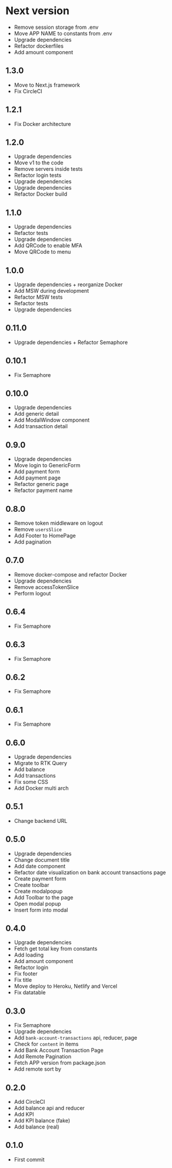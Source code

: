 # Next version
+ Remove session storage from .env
+ Move APP NAME to constants from .env
+ Upgrade dependencies
+ Refactor dockerfiles
+ Add amount component

## 1.3.0
+ Move to Next.js framework
+ Fix CircleCI

## 1.2.1
+ Fix Docker architecture

## 1.2.0
+ Upgrade dependencies
+ Move v1 to the code
+ Remove servers inside tests
+ Refactor login tests
+ Upgrade dependencies
+ Upgrade dependencies
+ Refactor Docker build

## 1.1.0
+ Upgrade dependencies
+ Refactor tests
+ Upgrade dependencies
+ Add QRCode to enable MFA
+ Move QRCode to menu

## 1.0.0
+ Upgrade dependencies + reorganize Docker
+ Add MSW during development
+ Refactor MSW tests
+ Refactor tests
+ Upgrade dependencies

## 0.11.0
+ Upgrade dependencies + Refactor Semaphore

## 0.10.1
+ Fix Semaphore

## 0.10.0
+ Upgrade dependencies
+ Add generic detail
+ Add ModalWindow component
+ Add transaction detail

## 0.9.0
+ Upgrade dependencies
+ Move login to GenericForm
+ Add payment form
+ Add payment page
+ Refactor generic page
+ Refactor payment name

## 0.8.0
+ Remove token middleware on logout
+ Remove `usersSlice`
+ Add Footer to HomePage
+ Add pagination

## 0.7.0
+ Remove docker-compose and refactor Docker
+ Upgrade dependencies
+ Remove accessTokenSlice
+ Perform logout

## 0.6.4
+ Fix Semaphore

## 0.6.3
+ Fix Semaphore

## 0.6.2
+ Fix Semaphore

## 0.6.1
+ Fix Semaphore

## 0.6.0
+ Upgrade dependencies
+ Migrate to RTK Query
+ Add balance
+ Add transactions
+ Fix some CSS
+ Add Docker multi arch

## 0.5.1
+ Change backend URL

## 0.5.0
+ Upgrade dependencies
+ Change document title
+ Add date component
+ Refactor date visualization on bank account transactions page
+ Create payment form
+ Create toolbar
+ Create modalpopup
+ Add Toolbar to the page
+ Open modal popup
+ Insert form into modal

## 0.4.0
+ Upgrade dependencies
+ Fetch get total key from constants
+ Add loading
+ Add amount component
+ Refactor login
+ Fix footer
+ Fix title
+ Move deploy to Heroku, Netlify and Vercel
+ Fix datatable

## 0.3.0
+ Fix Semaphore
+ Upgrade dependencies
+ Add `bank-account-transactions` api, reducer, page
+ Check for `content` in items
+ Add Bank Account Transaction Page
+ Add Remote Pagination
+ Fetch APP version from package.json
+ Add remote sort by

## 0.2.0
+ Add CircleCI
+ Add balance api and reducer
+ Add KPI
+ Add KPI balance (fake)
+ Add balance (real)

## 0.1.0
+ First commit